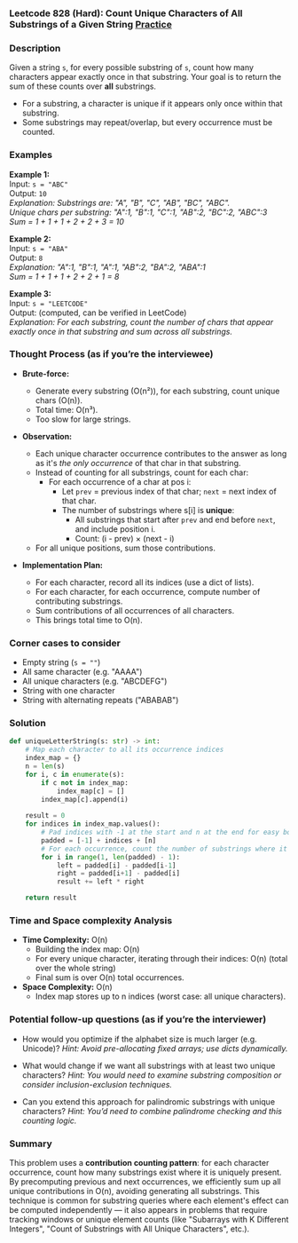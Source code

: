 ### Leetcode 828 (Hard): Count Unique Characters of All Substrings of a Given String [Practice](https://leetcode.com/problems/count-unique-characters-of-all-substrings-of-a-given-string)

### Description  
Given a string `s`, for every possible substring of `s`, count how many characters appear exactly once in that substring. Your goal is to return the sum of these counts over **all** substrings.  
- For a substring, a character is unique if it appears only once within that substring.
- Some substrings may repeat/overlap, but every occurrence must be counted.

### Examples  

**Example 1:**  
Input: `s = "ABC"`  
Output: `10`  
*Explanation: Substrings are: "A", "B", "C", "AB", "BC", "ABC".  
Unique chars per substring: "A":1, "B":1, "C":1, "AB":2, "BC":2, "ABC":3  
Sum = 1 + 1 + 1 + 2 + 2 + 3 = 10*

**Example 2:**  
Input: `s = "ABA"`  
Output: `8`  
*Explanation: "A":1, "B":1, "A":1, "AB":2, "BA":2, "ABA":1  
Sum = 1 + 1 + 1 + 2 + 2 + 1 = 8*

**Example 3:**  
Input: `s = "LEETCODE"`  
Output: (computed, can be verified in LeetCode)  
*Explanation: For each substring, count the number of chars that appear exactly once in that substring and sum across all substrings.*

### Thought Process (as if you’re the interviewee)  

- **Brute-force:**  
  - Generate every substring (O(n²)), for each substring, count unique chars (O(n)).  
  - Total time: O(n³).  
  - Too slow for large strings.

- **Observation:**  
  - Each unique character occurrence contributes to the answer as long as it's *the only occurrence* of that char in that substring.
  - Instead of counting for all substrings, count for each char:  
    - For each occurrence of a char at pos i:
      - Let `prev` = previous index of that char; `next` = next index of that char.
      - The number of substrings where s[i] is **unique**:
        - All substrings that start after `prev` and end before `next`, and include position i.
        - Count: (i - prev) × (next - i)
  - For all unique positions, sum those contributions.

- **Implementation Plan:**  
  - For each character, record all its indices (use a dict of lists).
  - For each character, for each occurrence, compute number of contributing substrings.
  - Sum contributions of all occurrences of all characters.
  - This brings total time to O(n).

### Corner cases to consider  
- Empty string (`s = ""`)
- All same character (e.g. "AAAA")
- All unique characters (e.g. "ABCDEFG")
- String with one character
- String with alternating repeats ("ABABAB")

### Solution

```python
def uniqueLetterString(s: str) -> int:
    # Map each character to all its occurrence indices
    index_map = {}
    n = len(s)
    for i, c in enumerate(s):
        if c not in index_map:
            index_map[c] = []
        index_map[c].append(i)
    
    result = 0
    for indices in index_map.values():
        # Pad indices with -1 at the start and n at the end for easy boundary calculation
        padded = [-1] + indices + [n]
        # For each occurrence, count the number of substrings where it is unique
        for i in range(1, len(padded) - 1):
            left = padded[i] - padded[i-1]
            right = padded[i+1] - padded[i]
            result += left * right

    return result
```

### Time and Space complexity Analysis  

- **Time Complexity:** O(n)
  - Building the index map: O(n)
  - For every unique character, iterating through their indices: O(n) (total over the whole string)
  - Final sum is over O(n) total occurrences.
- **Space Complexity:** O(n)
  - Index map stores up to n indices (worst case: all unique characters).

### Potential follow-up questions (as if you’re the interviewer)  

- How would you optimize if the alphabet size is much larger (e.g. Unicode)?
  *Hint: Avoid pre-allocating fixed arrays; use dicts dynamically.*

- What would change if we want all substrings with at least two unique characters?
  *Hint: You would need to examine substring composition or consider inclusion-exclusion techniques.*

- Can you extend this approach for palindromic substrings with unique characters?
  *Hint: You’d need to combine palindrome checking and this counting logic.*

### Summary
This problem uses a **contribution counting pattern**: for each character occurrence, count how many substrings exist where it is uniquely present. By precomputing previous and next occurrences, we efficiently sum up all unique contributions in O(n), avoiding generating all substrings. This technique is common for substring queries where each element's effect can be computed independently — it also appears in problems that require tracking windows or unique element counts (like "Subarrays with K Different Integers", "Count of Substrings with All Unique Characters", etc.).